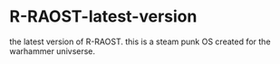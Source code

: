 # R-RAOST-latest-version
the latest version of R-RAOST.
this is a steam punk OS created for the warhammer univserse.
